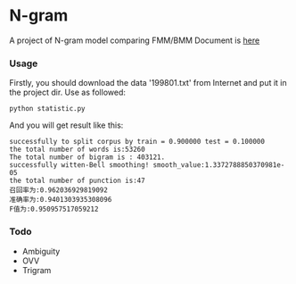 # N-gram
A project of N-gram model comparing FMM/BMM
Document is [here](http://fromwiz.com/share/s/229tNZ0vF4ql2YIr3G36BZnV0BIsSy26W4VN2Ih4fd3w_Rj0)

### Usage
Firstly, you should download the data '199801.txt' from Internet and put it in the project dir.
Use as followed:
```
python statistic.py
```
And you will get result like this:
```
successfully to split corpus by train = 0.900000 test = 0.100000
the total number of words is:53260
The total number of bigram is : 403121.
successfully witten-Bell smoothing! smooth_value:1.3372788850370981e-05
the total number of punction is:47
召回率为:0.962036929819092
准确率为:0.9401303935308096
F值为:0.950957517059212
```

### Todo
+ Ambiguity
+ OVV
+ Trigram
